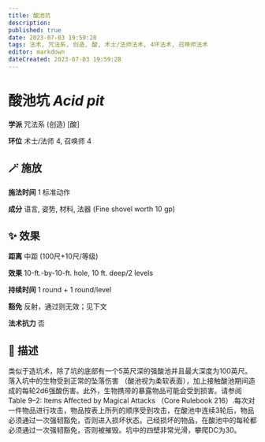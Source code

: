 ```yaml
---
title: 酸池坑
description: 
published: true
date: 2023-07-03 19:59:28
tags: 法术, 咒法系, 创造, 酸, 术士/法师法术, 4环法术, 召唤师法术
editor: markdown
dateCreated: 2023-07-03 19:59:28
---
```


# **酸池坑** *Acid pit*

**学派** 咒法系 (创造) \[酸\] 

**环位** 术士/法师 4, 召唤师 4

## 🪄 施放

**施法时间** 1 标准动作

**成分** 语言, 姿势, 材料, 法器 (Fine shovel worth 10 gp)

## ✨ 效果  

**距离** 中距 (100尺+10尺/等级) 

**效果** 10-ft.-by-10-ft. hole, 10 ft. deep/2 levels 

**持续时间** 1 round + 1 round/level 

**豁免** 反射，通过则无效；见下文

**法术抗力** 否

## 📖 描述

类似于造坑术，除了坑的底部有一个5英尺深的强酸池并且最大深度为100英尺。落入坑中的生物受到正常的坠落伤害 （酸池视为柔软表面），加上接触酸池期间造成的每轮2d6强酸伤害。此外，生物携带的暴露物品可能会受到损害。请参阅Table 9–2: Items Affected by Magical Attacks （Core Rulebook 216）.每次对一件物品进行攻击，物品按表上所列的顺序受到攻击，在酸池中连续3轮后，物品必须通过一次强韧豁免，否则进入损坏状态。己经损坏的物品，在酸池中的每轮都必须通过一次强韧豁免，否则被摧毁。坑中的四壁非常光滑，攀爬DC为30。
    
